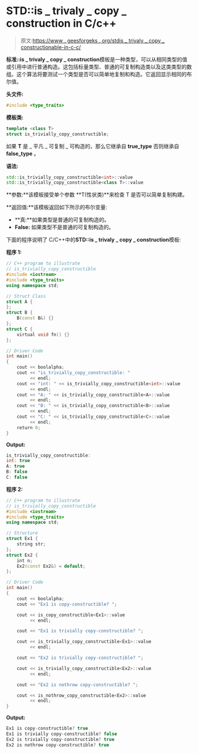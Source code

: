 # STD::is _ trivaly _ copy _ construction in C/c++

> 原文:[https://www . geesforgeks . org/stdis _ trivaly _ copy _ constructionable-in-c-c/](https://www.geeksforgeeks.org/stdis_trivially_copy_constructible-in-c-c/)

**标准::is _ trivaly _ copy _ construction**模板是一种类型，可以从相同类型的值或引用中进行普通构造。这包括标量类型、普通的可复制构造类以及这类类型的数组。这个算法将要测试一个类型是否可以简单地复制和构造。它返回显示相同的布尔值。

**头文件:**

```cpp
#include <type_traits>

```

**模板类:**

```cpp
template <class T> 
struct is_trivially_copy_constructible;

```

如果 **T** 是 _ 平凡 _ 可复制 _ 可构造的，那么它继承自 **true_type** 否则继承自 **false_type** 。

**语法:**

```cpp
std::is_trivially_copy_constructible<int>::value
std::is_trivially_copy_constructible<class T>::value

```

**参数:**该模板接受单个参数 **T(性状类)**来检查 T 是否可以简单复制构建。

**返回值:**该模板返回如下所示的布尔变量:

*   **真:**如果类型是普通的可复制构造的。
*   **False:** 如果类型不是普通的可复制构造的。

下面的程序说明了 C/C++中的**STD::is _ trivaly _ copy _ construction**模板:

**程序 1:**

```cpp
// C++ program to illustrate
// is_trivially_copy_constructible
#include <iostream>
#include <type_traits>
using namespace std;

// Struct Class
struct A {
};
struct B {
    B(const B&) {}
};
struct C {
    virtual void fn() {}
};

// Driver Code
int main()
{
    cout << boolalpha;
    cout << "is_trivially_copy_constructible: "
         << endl;
    cout << "int: " << is_trivially_copy_constructible<int>::value
         << endl;
    cout << "A: " << is_trivially_copy_constructible<A>::value
         << endl;
    cout << "B: " << is_trivially_copy_constructible<B>::value
         << endl;
    cout << "C: " << is_trivially_copy_constructible<C>::value
         << endl;
    return 0;
}
```

**Output:**

```cpp
is_trivially_copy_constructible: 
int: true
A: true
B: false
C: false

```

**程序 2:**

```cpp
// C++ program to illustrate
// is_trivially_copy_constructible
#include <iostream>
#include <type_traits>
using namespace std;

// Structure
struct Ex1 {
    string str;
};
struct Ex2 {
    int n;
    Ex2(const Ex2&) = default;
};

// Driver Code
int main()
{
    cout << boolalpha;
    cout << "Ex1 is copy-constructible? ";

    cout << is_copy_constructible<Ex1>::value
         << endl;

    cout << "Ex1 is trivially copy-constructible? ";

    cout << is_trivially_copy_constructible<Ex1>::value
         << endl;

    cout << "Ex2 is trivially copy-constructible? ";

    cout << is_trivially_copy_constructible<Ex2>::value
         << endl;

    cout << "Ex2 is nothrow copy-constructible? ";

    cout << is_nothrow_copy_constructible<Ex2>::value
         << endl;
}
```

**Output:**

```cpp
Ex1 is copy-constructible? true
Ex1 is trivially copy-constructible? false
Ex2 is trivially copy-constructible? true
Ex2 is nothrow copy-constructible? true

```